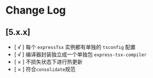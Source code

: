 # Change Log

## [5.x.x]
- [ √ ] 每个 `expressTsx` 实例都有单独的 `tsconfig` 配置
- [ √ ] 编译器封装独立成一个单独包 `express-tsx-compiler`
- [ × ] 不损失状态下进行热更新
- [ × ] 符合`consolidate`规范
